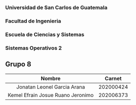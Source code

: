 ### Universidad de San Carlos de Guatemala
### Facultad de Ingenieria
### Escuela de Ciencias y Sistemas
### Sistemas Operativos 2

## Grupo 8
| Nombre           | Carnet       |
|:----------------:|:------------:|
|Jonatan Leonel Garcia Arana | 202000424 |
|Kemel Efrain Josue Ruano Jeronimo | 202006373 |